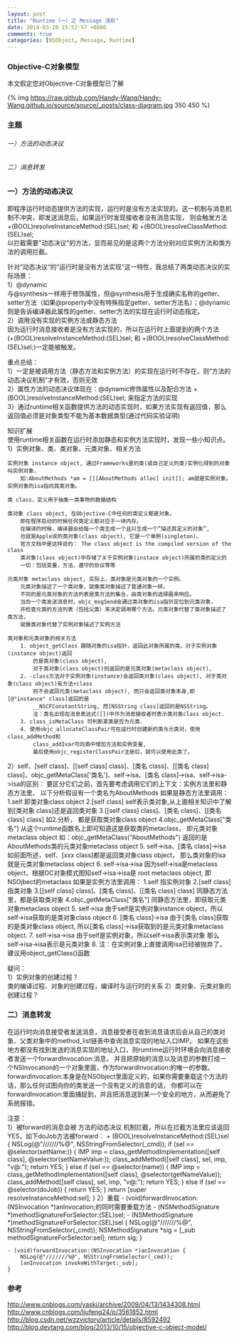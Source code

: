 ```yaml
---
layout: post
title: "Runtime（一）之 Message 浅析"
date: 2014-03-10 15:52:57 +0800
comments: true
categories: [NSObject, Message, Runtime]
---
```


<h3>Objective-C对象模型</h3>
本文假定您对Objective-C对象模型已了解

{% img https://raw.github.com/Handy-Wang/Handy-Wang.github.io/source/source/_posts/class-diagram.jpg 350 450 %}


<h3>主题</h3>
<h6>一）方法的动态决议</h6>
<h6>二）消息转发</h6>
<!--more-->
	
<h3>一）方法的动态决议</h3>

即程序运行时动态提供方法的实现，运行时是没有方法实现的。这一机制与消息机制不冲突，即发送消息后，如果运行时发现接收者没有消息实现，
则会触发方法<br/>
+(BOOL)resolveInstanceMethod:(SEL)sel; 和 +(BOOL)resolveClassMethod:(SEL)sel;<br/>
以拦截需要"动态决议"的方法，显而易见的是这两个方法分别对应实例方法和类方法的调用拦截。

针对“动态决议“的“运行时是没有方法实现”这一特性，我总结了两类动态决议的实际场景：<br/>
1）@dynamic<br/>
与@synthesis一样用于修饰属性，但@synthesis用于生成确实名称的getter、setter方法（如果@property中没有特殊指定getter、setter方法名）；@dynamic则是告诉编译器此属性的getter、setter方法的实现在运行时动态指定。<br/>
2）调用没有实现的实例方法或静态方法<br/>
因为运行时消息接收者是没有方法实现的，所以在运行时上面提到的两个方法<br />
(+(BOOL)resolveInstanceMethod:(SEL)sel; 和 +(BOOL)resolveClassMethod:(SEL)sel;)一定能被触发。

重点总结：<br/>
1）一定是被调用方法（静态方法和实例方法）的实现在运行时不存在，则“方法的动态决议机制”才有效，否则无效<br />
2）属性方法的动态决议体现在：@dynamic修饰属性以及配合方法 +(BOOL)resolveInstanceMethod:(SEL)sel; 来指定方法的实现<br />
3）通过runtime相关函数提供方法的动态实现时，如果方法实现有返回值，那么返回值必须是对象类型不能为基本数据类型(通过代码实验证明)<br />

知识扩展<br />
使用runtime相关函数在运行时添加静态和实例方法实现时，发现一些小知识点。<br />
1）实例对象、类、类对象、元类对象、相关方法

	实例对象 instance object, 通过Frameworks里的类(或自己定义的类)实例化得到的对象叫实例对象，
		如:AboutMethods *am = [[[AboutMethods alloc] init]]; am就是实例对象。实例对象的isa指向其类对象。
		
	类 class，定义用于抽象一类事物的数据结构
	
	类对象 class object, 在Objective-C中任何的类定义都是对象。
		即在程序启动的时候任何类定义都对应于一块内存。
		在编译的时候，编译器会给每一个类生成一个且只生成一个”描述其定义的对象”,
		也就是Apple说的类对象(class object), 它是一个单例(singleton)。
		官方文档中是这样说的： The class object is the compiled version of the class
		类对象(class object)中存储了关于实例对象(instace object)所属的类的定义的
		一切：包括变量，方法，遵守的协议等等
		
	元类对象 metaclass object, 实际上，类对象是元类对象的一个实例。
		元类对象描述了一个类对象，就像类对象描述了普通对象一样。
		不同的是元类对象的方法列表是类方法的集合，由类对象的选择器来响应。
		当向一个类发送消息时，objc_msgSend会通过类对象的isa指针定位到元类对象，
		并检查元类的方法列表（包括父类）来决定调用哪个方法。元类对象代替了类对象描述了类方法，
		就像类对象代替了实例对象描述了实例方法
		
	类对象和元类对象的相关方法
		1. object_getClass 跟随对象的isa指针，返回此对象所属的类，对于实例对象(instance object)返回
			的是类对象(class object),
			对于类对象(class object)则返回的是元类对象(metaclass object),
		2. -class方法对于实例对象(instance)会返回类对象(class object), 对于类对象(class object)有方法+class
			则不会返回元类(metaclass object), 而只会返回类对象本身,即[@"instance" class]返回的是
			__NSCFConstantString, 而[NSString class]返回的是NSString。
			注：类名出现在消息表达式([])中作为消息接收者时表示类对象class object.
		3. class_isMetaClass 可判断某类是否为元类.                                     
		4. 使用objc_allocateClassPair可在运行时创建新的类与元类对，使用class_addMethod和
			class_addIvar可向类中增加方法和实例变量,
			最后使用objc_registerClassPair注册后，就可以使用此类了。
		
2）self、[self class]、[[self class] class]、[类名 class]、[[类名 class] class]、objc_getMetaClass['类名']、self->isa、[类名 class]->isa、self->isa->isa的区别：
	要区分它们之前，首先要考虑调用它们的上下文：实例方法里和静态方法里， 以下分析假设有一个类名为AboutMethods
		如果是静态方法里调用：
			1.self 即类对象class object
			2.[self class] self表示类对象,从上面相关知识中了解到[类对象 class]还是返回类对象
			3.[[self class] class]、[类名 class]、[[类名 class] class] 如2.分析，
				都是获取类对象class object
			4.objc_getMetaClass["类名"] 从这个runtime函数名上即可知道这是获取类的metaclass，
				即元类对象metaclass object
				如：objc_getMetaClass("AboutMethods") 返回的是AboutMethods类的元类对象metaclass object
			5. self->isa、[类名 class]->isa 如前面所述，self、[xxx class]都是返回类对象class object，
				那么类对象的isa就是元类对象metaclass object
			6. self->isa->isa 因为self->isa是metaclass object，根据OC对象模式图知self->isa->isa是
				root metaclass object, 即NSOjbect的metaclass
		如果是实例方法里调用：
			1.self 指实例对象
			2.[self class] 指类对象
			3.[[self class] class]、[类名 class]、[[类名 class] class] 同静态方法里，都是获取类对象
			4.objc_getMetaClass["类名"] 同静态方法里，即获取元类对象metaclass object
			5. self->isa 由于self是实例对象instance object，所以self->isa获取的是类对象class object
			6. [类名 class]->isa 由于[类名 class]获取的是类对象class object,
					所以[类名 class]->isa获取到的是元类对象metaclass object.
			7. self->isa->isa 由于self是实例对象，所以self->isa表示类对象
					那么self->isa->isa表示是元类对象
			8. 注：在实例对象上直接调用isa已经被抛弃了，建议用object_getClass()函数
			
疑问：<br />
1）实例对象的创建过程？<br />
	类的编译过程、对象的创建过程，编译时与运行时的关系
2）类对象、元类对象的创建过程？

<h3>二）消息转发</h3>

在运行时向消息接受者发送消息，消息接受者在收到消息请求后会从自己的类对象、父类对象中的method_list链表中查询消息实现的地址入口IMP。
如果在这些地方都没有找到发送的消息实现的地址入口，则rumtime运行时环境会向消息接收者发送一个forwardInvocation:消息，
并且把原始的消息以及消息的参数打成一个NSInvocation的一个对象里面，作为forwardInvocation:的唯一的参数。
forwardInvocation:本身是在NSObject里面定义的，如果你需要重载这个方法的话，那么任何试图向你的类发送一个没有定义的消息的话，
你都可以在forwardInvocation:里面捕捉到，并且把消息送到某一个安全的地方，从而避免了系统报错。

注意：<br />
1）被forward的消息会被 方法的动态决议 机制拦截，所以在拦截方法里应该返回YES，如下doJob方法被forward：
	+ (BOOL)resolveInstanceMethod:(SEL)sel {
	    NSLog(@"///////%@", NSStringFromSelector(_cmd));
	    if (sel == @selector(setName:)) {
	        IMP imp = class_getMethodImplementation([self class], @selector(setNameValue:));
	        class_addMethod([self class], sel, imp, "v@:");
	        return YES;
	    }
	    else if (sel == @selector(name)) {
	        IMP imp = class_getMethodImplementation([self class], @selector(getNameValue));
	        class_addMethod([self class], sel, imp, "v@:");
	        return YES;
	    }
	    else if (sel == @selector(doJob)) {
	        return YES;
	    }
	    return [super resolveInstanceMethod:sel];
	}
2）重载 - (void)forwardInvocation:(NSInvocation *)anInvocation;的同时需要重载方法 - (NSMethodSignature *)methodSignatureForSelector:(SEL)sel;
	- (NSMethodSignature *)methodSignatureForSelector:(SEL)sel {
	    NSLog(@"///////%@", NSStringFromSelector(_cmd));
	    NSMethodSignature *sig = [_sub methodSignatureForSelector:sel];
	    return sig;
	}

	- (void)forwardInvocation:(NSInvocation *)anInvocation {
	    NSLog(@"///////%@", NSStringFromSelector(_cmd));
	    [anInvocation invokeWithTarget:_sub];
	}

<h3>参考</h3>

http://www.cnblogs.com/yaski/archive/2009/04/13/1434308.html
http://www.cnblogs.com/liufeng24/p/3561852.html
http://blog.csdn.net/wzzvictory/article/details/8592492
http://blog.devtang.com/blog/2013/10/15/objective-c-object-model/

